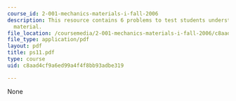 ```yaml
---
course_id: 2-001-mechanics-materials-i-fall-2006
description: This resource contains 6 problems to test students understanding of course
  material.
file_location: /coursemedia/2-001-mechanics-materials-i-fall-2006/c8aad4cf9a6ed99a4f4f8bb93adbe319_ps11.pdf
file_type: application/pdf
layout: pdf
title: ps11.pdf
type: course
uid: c8aad4cf9a6ed99a4f4f8bb93adbe319

---
```

None